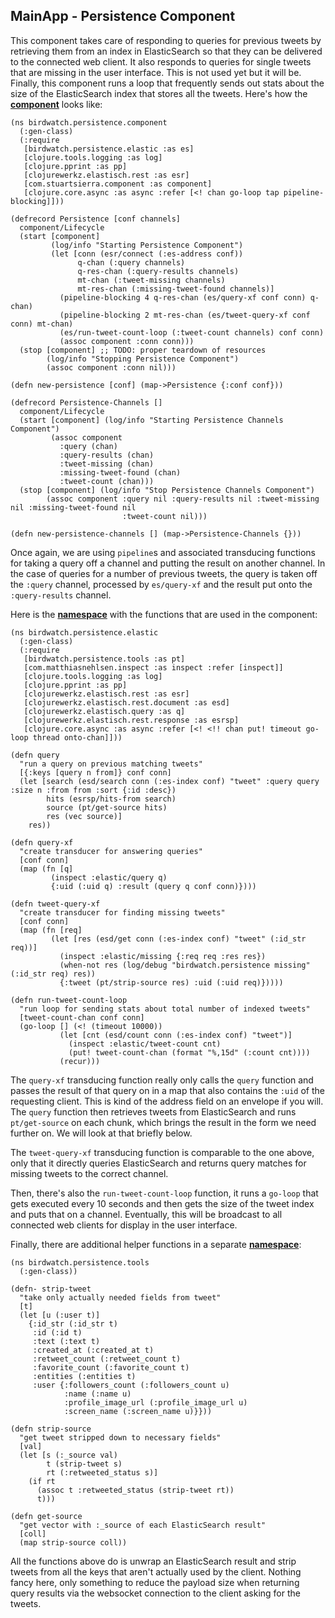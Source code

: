 ## MainApp - Persistence Component

This component takes care of responding to queries for previous tweets by retrieving them from an index in ElasticSearch so that they can be delivered to the connected web client. It also responds to queries for single tweets that are missing in the user interface. This is not used yet but it will be. Finally, this component runs a loop that frequently sends out stats about the size of the ElasticSearch index that stores all the tweets. Here's how the **[component](https://github.com/matthiasn/BirdWatch/blob/d104db4a7ac7a745593e34398751f81a50d167d0/Clojure-Websockets/MainApp/src/clj/birdwatch/persistence/component.clj)** looks like:

~~~
(ns birdwatch.persistence.component
  (:gen-class)
  (:require
   [birdwatch.persistence.elastic :as es]
   [clojure.tools.logging :as log]
   [clojure.pprint :as pp]
   [clojurewerkz.elastisch.rest :as esr]
   [com.stuartsierra.component :as component]
   [clojure.core.async :as async :refer [<! chan go-loop tap pipeline-blocking]]))

(defrecord Persistence [conf channels]
  component/Lifecycle
  (start [component]
         (log/info "Starting Persistence Component")
         (let [conn (esr/connect (:es-address conf))
               q-chan (:query channels)
               q-res-chan (:query-results channels)
               mt-chan (:tweet-missing channels)
               mt-res-chan (:missing-tweet-found channels)]
           (pipeline-blocking 4 q-res-chan (es/query-xf conf conn) q-chan)
           (pipeline-blocking 2 mt-res-chan (es/tweet-query-xf conf conn) mt-chan)
           (es/run-tweet-count-loop (:tweet-count channels) conf conn)
           (assoc component :conn conn)))
  (stop [component] ;; TODO: proper teardown of resources
        (log/info "Stopping Persistence Component")
        (assoc component :conn nil)))

(defn new-persistence [conf] (map->Persistence {:conf conf}))

(defrecord Persistence-Channels []
  component/Lifecycle
  (start [component] (log/info "Starting Persistence Channels Component")
         (assoc component
           :query (chan)
           :query-results (chan)
           :tweet-missing (chan)
           :missing-tweet-found (chan)
           :tweet-count (chan)))
  (stop [component] (log/info "Stop Persistence Channels Component")
        (assoc component :query nil :query-results nil :tweet-missing nil :missing-tweet-found nil
                         :tweet-count nil)))

(defn new-persistence-channels [] (map->Persistence-Channels {}))
~~~

Once again, we are using ````pipeline````s and associated transducing functions for taking a query off a channel and putting the result on another channel. In the case of queries for a number of previous tweets, the query is taken off the ````:query```` channel, processed by ````es/query-xf```` and the result put onto the ````:query-results```` channel.

Here is the **[namespace](https://github.com/matthiasn/BirdWatch/blob/3c793a8ded198ba9aa2360f1efb538dd548383b2/Clojure-Websockets/MainApp/src/clj/birdwatch/persistence/elastic.clj)** with the functions that are used in the component:

~~~
(ns birdwatch.persistence.elastic
  (:gen-class)
  (:require
   [birdwatch.persistence.tools :as pt]
   [com.matthiasnehlsen.inspect :as inspect :refer [inspect]]
   [clojure.tools.logging :as log]
   [clojure.pprint :as pp]
   [clojurewerkz.elastisch.rest :as esr]
   [clojurewerkz.elastisch.rest.document :as esd]
   [clojurewerkz.elastisch.query :as q]
   [clojurewerkz.elastisch.rest.response :as esrsp]
   [clojure.core.async :as async :refer [<! <!! chan put! timeout go-loop thread onto-chan]]))

(defn query
  "run a query on previous matching tweets"
  [{:keys [query n from]} conf conn]
  (let [search (esd/search conn (:es-index conf) "tweet" :query query :size n :from from :sort {:id :desc})
        hits (esrsp/hits-from search)
        source (pt/get-source hits)
        res (vec source)]
    res))

(defn query-xf
  "create transducer for answering queries"
  [conf conn]
  (map (fn [q]
         (inspect :elastic/query q)
         {:uid (:uid q) :result (query q conf conn)})))

(defn tweet-query-xf
  "create transducer for finding missing tweets"
  [conf conn]
  (map (fn [req]
         (let [res (esd/get conn (:es-index conf) "tweet" (:id_str req))]
           (inspect :elastic/missing {:req req :res res})
           (when-not res (log/debug "birdwatch.persistence missing" (:id_str req) res))
           {:tweet (pt/strip-source res) :uid (:uid req)}))))

(defn run-tweet-count-loop
  "run loop for sending stats about total number of indexed tweets"
  [tweet-count-chan conf conn]
  (go-loop [] (<! (timeout 10000))
           (let [cnt (esd/count conn (:es-index conf) "tweet")]
             (inspect :elastic/tweet-count cnt)
             (put! tweet-count-chan (format "%,15d" (:count cnt))))
           (recur)))
~~~

The ````query-xf```` transducing function really only calls the ````query```` function and passes the result of that query on in a map that also contains the ````:uid```` of the requesting client. This is kind of the address field on an envelope if you will. The ````query```` function then retrieves tweets from ElasticSearch and runs ````pt/get-source```` on each chunk, which brings the result in the form we need further on. We will look at that briefly below.

The ````tweet-query-xf```` transducing function is comparable to the one above, only that it directly queries ElasticSearch and returns query matches for missing tweets to the correct channel.

Then, there's also the ````run-tweet-count-loop```` function, it runs a ````go-loop```` that gets executed every 10 seconds and then gets the size of the tweet index and puts that on a channel. Eventually, this will be broadcast to all connected web clients for display in the user interface.


Finally, there are additional helper functions in a separate **[namespace](https://github.com/matthiasn/BirdWatch/blob/d104db4a7ac7a745593e34398751f81a50d167d0/Clojure-Websockets/MainApp/src/clj/birdwatch/persistence/tools.clj)**:

~~~
(ns birdwatch.persistence.tools
  (:gen-class))

(defn- strip-tweet
  "take only actually needed fields from tweet"
  [t]
  (let [u (:user t)]
    {:id_str (:id_str t)
     :id (:id t)
     :text (:text t)
     :created_at (:created_at t)
     :retweet_count (:retweet_count t)
     :favorite_count (:favorite_count t)
     :entities (:entities t)
     :user {:followers_count (:followers_count u)
            :name (:name u)
            :profile_image_url (:profile_image_url u)
            :screen_name (:screen_name u)}}))

(defn strip-source
  "get tweet stripped down to necessary fields"
  [val]
  (let [s (:_source val)
        t (strip-tweet s)
        rt (:retweeted_status s)]
    (if rt
      (assoc t :retweeted_status (strip-tweet rt))
      t)))

(defn get-source
  "get vector with :_source of each ElasticSearch result"
  [coll]
  (map strip-source coll))
~~~

All the functions above do is unwrap an ElasticSearch result and strip tweets from all the keys that aren't actually used by the client. Nothing fancy here, only something to reduce the payload size when returning query results via the websocket connection to the client asking for the tweets.
